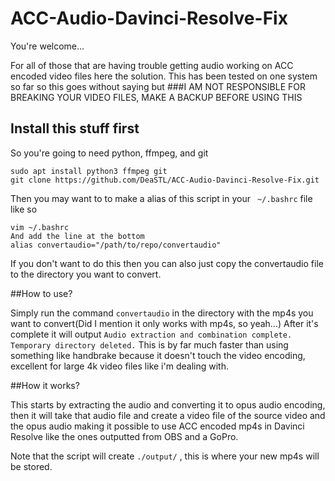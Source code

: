# ACC-Audio-Davinci-Resolve-Fix
You're welcome...


For all of those that are having trouble getting audio working on ACC encoded video files here the solution.
This has been tested on one system so far so this goes without saying but 
###I AM NOT RESPONSIBLE FOR BREAKING YOUR VIDEO FILES, MAKE A BACKUP BEFORE USING THIS

## Install this stuff first

So you're going to need python, ffmpeg, and git
```
sudo apt install python3 ffmpeg git
git clone https://github.com/DeaSTL/ACC-Audio-Davinci-Resolve-Fix.git
```
Then you may want to to make a alias of this script in your ` ~/.bashrc` file
like so
```
vim ~/.bashrc
And add the line at the bottom
alias convertaudio="/path/to/repo/convertaudio"
```
If you don't want to do this then you can also just copy the convertaudio file to the directory you want to convert.


##How to use?

Simply run the command `convertaudio` in the directory with the mp4s you want to convert(Did I mention it only works with mp4s, so yeah...)
After it's complete it will output `Audio extraction and combination complete. Temporary directory deleted.`
This is by far much faster than using something like handbrake because it doesn't touch the video encoding, excellent for large 4k video files like i'm dealing with.


##How it works?

This starts by extracting the audio and converting it to opus audio encoding, then it will take that audio file and create a video file of the source video and the opus audio making it possible to use ACC encoded mp4s in Davinci Resolve like the ones outputted from OBS and a GoPro.

Note that the script will create `./output/` , this is where your new mp4s will be stored.



